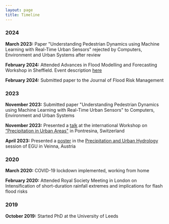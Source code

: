 ```yaml
---
layout: page
title: Timeline
---
```


### 2024

**March 2023:** Paper "Understanding Pedestrian Dynamics using Machine Learning with Real-Time Urban Sensors" rejected by Computers, Environment and Urban Systems after review

**February 2024:** Attended Advances in Flood Modelling and Forecasting Workshop in Sheffield. Event description [here](https://www.sheffield.ac.uk/civil/news/advances-flood-modelling-and-forecasting-workshop#:~:text=Dr%20Georges%20Kesserwani%2C%20Senior%20Lecturer,on%201%2D2%20February%202024)

**February 2024:** Submitted paper to the Journal of Flood Risk Management

### 2023

**November 2023:** Submitted paper "Understanding Pedestrian Dynamics using Machine Learning with Real-Time Urban Sensors" to Computers, Environment and Urban Systems

**November 2023:** Presented a [talk](https://masher92.github.io/pdfs/Prez_MollyAsher.pdf) at the international Workshop on [“Precipitation in Urban Areas"](https://urbanrain.ethz.ch/) in Pontresina, Switzerland

**April 2023:** Presented a [poster](https://meetingorganizer.copernicus.org/EGU23/EGU23-12555.html) in the [Precipitation and Urban Hydrology](https://meetingorganizer.copernicus.org/EGU23/session/45991) session of EGU in Veinna, Austria


### 2020
**March 2020:** COVID-19 lockdown implemented, working from home   

**February 2020:** Attended Royal Society Meeting in London on Intensification of short-duration rainfall extremes and implications for flash flood risks  

### 2019
**October 2019:** Started PhD at the University of Leeds
